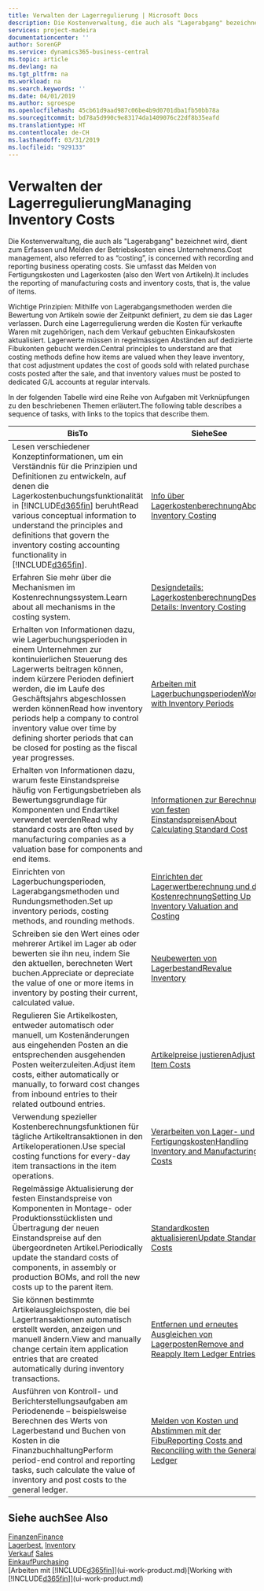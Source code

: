 ```yaml
---
title: Verwalten der Lagerregulierung | Microsoft Docs
description: Die Kostenverwaltung, die auch als "Lagerabgang" bezeichnet wird, dient zum Erfassen und Melden der Betriebskosten eines Unternehmens. Sie umfasst das Melden von Fertigungskosten und Lagerkosten (also den Wert von Artikeln).
services: project-madeira
documentationcenter: ''
author: SorenGP
ms.service: dynamics365-business-central
ms.topic: article
ms.devlang: na
ms.tgt_pltfrm: na
ms.workload: na
ms.search.keywords: ''
ms.date: 04/01/2019
ms.author: sgroespe
ms.openlocfilehash: 45cb61d9aad987c06be4b9d0701dba1fb50bb78a
ms.sourcegitcommit: bd78a5d990c9e83174da1409076c22df8b35eafd
ms.translationtype: HT
ms.contentlocale: de-CH
ms.lasthandoff: 03/31/2019
ms.locfileid: "929133"
---
```

# <a name="managing-inventory-costs"></a><span data-ttu-id="fd621-104">Verwalten der Lagerregulierung</span><span class="sxs-lookup"><span data-stu-id="fd621-104">Managing Inventory Costs</span></span>
<span data-ttu-id="fd621-105">Die Kostenverwaltung, die auch als "Lagerabgang" bezeichnet wird, dient zum Erfassen und Melden der Betriebskosten eines Unternehmens.</span><span class="sxs-lookup"><span data-stu-id="fd621-105">Cost management, also referred to as “costing”, is concerned with recording and reporting business operating costs.</span></span> <span data-ttu-id="fd621-106">Sie umfasst das Melden von Fertigungskosten und Lagerkosten (also den Wert von Artikeln).</span><span class="sxs-lookup"><span data-stu-id="fd621-106">It includes the reporting of manufacturing costs and inventory costs, that is, the value of items.</span></span>   

<span data-ttu-id="fd621-107">Wichtige Prinzipien: Mithilfe von Lagerabgangsmethoden werden die Bewertung von Artikeln sowie der Zeitpunkt definiert, zu dem sie das Lager verlassen. Durch eine Lagerregulierung werden die Kosten für verkaufte Waren mit zugehörigen, nach dem Verkauf gebuchten Einkaufskosten aktualisiert. Lagerwerte müssen in regelmässigen Abständen auf dedizierte Fibukonten gebucht werden.</span><span class="sxs-lookup"><span data-stu-id="fd621-107">Central principles to understand are that costing methods define how items are valued when they leave inventory, that cost adjustment updates the cost of goods sold with related purchase costs posted after the sale, and that inventory values must be posted to dedicated G/L accounts at regular intervals.</span></span>

<span data-ttu-id="fd621-108">In der folgenden Tabelle wird eine Reihe von Aufgaben mit Verknüpfungen zu den beschriebenen Themen erläutert.</span><span class="sxs-lookup"><span data-stu-id="fd621-108">The following table describes a sequence of tasks, with links to the topics that describe them.</span></span>

|<span data-ttu-id="fd621-109">**Bis**</span><span class="sxs-lookup"><span data-stu-id="fd621-109">**To**</span></span>|<span data-ttu-id="fd621-110">**Siehe**</span><span class="sxs-lookup"><span data-stu-id="fd621-110">**See**</span></span>|  
|------------|-------------|  
|<span data-ttu-id="fd621-111">Lesen verschiedener Konzeptinformationen, um ein Verständnis für die Prinzipien und Definitionen zu entwickeln, auf denen die Lagerkostenbuchungsfunktionalität in [!INCLUDE[d365fin](includes/d365fin_md.md)] beruht</span><span class="sxs-lookup"><span data-stu-id="fd621-111">Read various conceptual information to understand the principles and definitions that govern the inventory costing accounting functionality in [!INCLUDE[d365fin](includes/d365fin_md.md)].</span></span>|[<span data-ttu-id="fd621-112">Info über Lagerkostenberechnung</span><span class="sxs-lookup"><span data-stu-id="fd621-112">About Inventory Costing</span></span>](finance-learn-about-costing.md)|  
|<span data-ttu-id="fd621-113">Erfahren Sie mehr über die Mechanismen im Kostenrechnungssystem.</span><span class="sxs-lookup"><span data-stu-id="fd621-113">Learn about all mechanisms in the costing system.</span></span>|[<span data-ttu-id="fd621-114">Designdetails: Lagerkostenberechnung</span><span class="sxs-lookup"><span data-stu-id="fd621-114">Design Details: Inventory Costing</span></span>](design-details-inventory-costing.md)|
|<span data-ttu-id="fd621-115">Erhalten von Informationen dazu, wie Lagerbuchungsperioden in einem Unternehmen zur kontinuierlichen Steuerung des Lagerwerts beitragen können, indem kürzere Perioden definiert werden, die im Laufe des Geschäftsjahrs abgeschlossen werden können</span><span class="sxs-lookup"><span data-stu-id="fd621-115">Read how inventory periods help a company to control inventory value over time by defining shorter periods that can be closed for posting as the fiscal year progresses.</span></span>|[<span data-ttu-id="fd621-116">Arbeiten mit Lagerbuchungsperioden</span><span class="sxs-lookup"><span data-stu-id="fd621-116">Work with Inventory Periods</span></span>](finance-how-to-work-with-inventory-periods.md)|
|<span data-ttu-id="fd621-117">Erhalten von Informationen dazu, warum feste Einstandspreise häufig von Fertigungsbetrieben als Bewertungsgrundlage für Komponenten und Endartikel verwendet werden</span><span class="sxs-lookup"><span data-stu-id="fd621-117">Read why standard costs are often used by manufacturing companies as a valuation base for components and end items.</span></span>|[<span data-ttu-id="fd621-118">Informationen zur Berechnung von festen Einstandspreisen</span><span class="sxs-lookup"><span data-stu-id="fd621-118">About Calculating Standard Cost</span></span>](finance-about-calculating-standard-cost.md)|
|<span data-ttu-id="fd621-119">Einrichten von Lagerbuchungsperioden, Lagerabgangsmethoden und Rundungsmethoden.</span><span class="sxs-lookup"><span data-stu-id="fd621-119">Set up inventory periods, costing methods, and rounding methods.</span></span>|[<span data-ttu-id="fd621-120">Einrichten der Lagerwertberechnung und der Kostenrechnung</span><span class="sxs-lookup"><span data-stu-id="fd621-120">Setting Up Inventory Valuation and Costing</span></span>](finance-set-up-inventory-valuation-and-costing.md)|
|<span data-ttu-id="fd621-121">Schreiben sie den Wert eines oder mehrerer Artikel im Lager ab oder bewerten sie ihn neu, indem Sie den aktuellen, berechneten Wert buchen.</span><span class="sxs-lookup"><span data-stu-id="fd621-121">Appreciate or depreciate the value of one or more items in inventory by posting their current, calculated value.</span></span>|[<span data-ttu-id="fd621-122">Neubewerten von Lagerbestand</span><span class="sxs-lookup"><span data-stu-id="fd621-122">Revalue Inventory</span></span>](inventory-how-revalue-inventory.md)|
|<span data-ttu-id="fd621-123">Regulieren Sie Artikelkosten, entweder automatisch oder manuell, um Kostenänderungen aus eingehenden Posten an die entsprechenden ausgehenden Posten weiterzuleiten.</span><span class="sxs-lookup"><span data-stu-id="fd621-123">Adjust item costs, either automatically or manually, to forward cost changes from inbound entries to their related outbound entries.</span></span>|[<span data-ttu-id="fd621-124">Artikelpreise justieren</span><span class="sxs-lookup"><span data-stu-id="fd621-124">Adjust Item Costs</span></span>](inventory-how-adjust-item-costs.md)|
|<span data-ttu-id="fd621-125">Verwendung spezieller Kostenberechnungsfunktionen für tägliche Artikeltransaktionen in den Artikeloperationen.</span><span class="sxs-lookup"><span data-stu-id="fd621-125">Use special costing functions for every-day item transactions in the item operations.</span></span>|[<span data-ttu-id="fd621-126">Verarbeiten von Lager- und Fertigungskosten</span><span class="sxs-lookup"><span data-stu-id="fd621-126">Handling Inventory and Manufacturing Costs</span></span>](finance-handle-inventory-and-manufacturing-costs.md)|  
|<span data-ttu-id="fd621-127">Regelmässige Aktualisierung der festen Einstandspreise von Komponenten in Montage- oder Produktionsstücklisten und Übertragung der neuen Einstandspreise auf den übergeordneten Artikel.</span><span class="sxs-lookup"><span data-stu-id="fd621-127">Periodically update the standard costs of components, in assembly or production BOMs, and roll the new costs up to the parent item.</span></span>|[<span data-ttu-id="fd621-128">Standardkosten aktualisieren</span><span class="sxs-lookup"><span data-stu-id="fd621-128">Update Standard Costs</span></span>](finance-how-to-update-standard-costs.md)|
|<span data-ttu-id="fd621-129">Sie können bestimmte Artikelausgleichsposten, die bei Lagertransaktionen automatisch erstellt werden, anzeigen und manuell ändern.</span><span class="sxs-lookup"><span data-stu-id="fd621-129">View and manually change certain item application entries that are created automatically during inventory transactions.</span></span>|[<span data-ttu-id="fd621-130">Entfernen und erneutes Ausgleichen von Lagerposten</span><span class="sxs-lookup"><span data-stu-id="fd621-130">Remove and Reapply Item Ledger Entries</span></span>](finance-how-to-remove-and-reapply-item-entries.md)|
|<span data-ttu-id="fd621-131">Ausführen von Kontroll- und Berichterstellungsaufgaben am Periodenende – beispielsweise Berechnen des Werts von Lagerbestand und Buchen von Kosten in die Finanzbuchhaltung</span><span class="sxs-lookup"><span data-stu-id="fd621-131">Perform period-end control and reporting tasks, such calculate the value of inventory and post costs to the general ledger.</span></span>|[<span data-ttu-id="fd621-132">Melden von Kosten und Abstimmen mit der Fibu</span><span class="sxs-lookup"><span data-stu-id="fd621-132">Reporting Costs and Reconciling with the General Ledger</span></span>](finance-report-costs-and-reconcile-with-the-general-ledger.md)|

## <a name="see-also"></a><span data-ttu-id="fd621-133">Siehe auch</span><span class="sxs-lookup"><span data-stu-id="fd621-133">See Also</span></span>  
 [<span data-ttu-id="fd621-134">Finanzen</span><span class="sxs-lookup"><span data-stu-id="fd621-134">Finance</span></span>](finance.md)  
 <span data-ttu-id="fd621-135">[Lagerbest.](inventory-manage-inventory.md) </span><span class="sxs-lookup"><span data-stu-id="fd621-135">[Inventory](inventory-manage-inventory.md) </span></span>  
 <span data-ttu-id="fd621-136">[Verkauf](sales-manage-sales.md) </span><span class="sxs-lookup"><span data-stu-id="fd621-136">[Sales](sales-manage-sales.md) </span></span>  
 [<span data-ttu-id="fd621-137">Einkauf</span><span class="sxs-lookup"><span data-stu-id="fd621-137">Purchasing</span></span>](purchasing-manage-purchasing.md)  
 <span data-ttu-id="fd621-138">[Arbeiten mit [!INCLUDE[d365fin](includes/d365fin_md.md)]](ui-work-product.md)</span><span class="sxs-lookup"><span data-stu-id="fd621-138">[Working with [!INCLUDE[d365fin](includes/d365fin_md.md)]](ui-work-product.md)</span></span>
